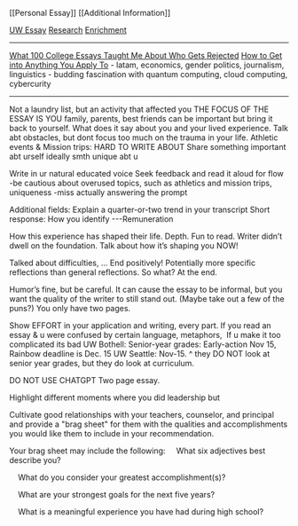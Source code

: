 [[Personal Essay]]
[[Additional Information]]

[UW Essay](https://docs.google.com/document/d/1hK8XVfD-kdVdXYMfqCo-W5d_Girwck7YQ_B7DbgQf0Q/edit?tab=t.0)
[Research](https://docs.google.com/document/d/1GzARsdfSsMI29Qnldc1KMdWfroNik-UQ9_5oc9fRUyI/edit?tab=t.0)
[Enrichment](https://docs.google.com/document/d/1r58rwXyS6WJoIJrbsyfPenmhATSiphgj5KdeHp6CWmQ/edit?tab=t.0)

---

[What 100 College Essays Taught Me About Who Gets Rejected](https://youtu.be/i38hpvPp62I)
[How to Get into Anything You Apply To](https://youtu.be/lPVFfw_buts) - latam, economics, gender politics, journalism, linguistics - budding fascination with quantum computing, cloud computing, cybercurity

---
Not a laundry list, but an activity that affected you
THE FOCUS OF THE ESSAY IS YOU
family, parents, best friends can be important but bring it back to yourself. What does it say about you and your lived experience.
Talk abt obstacles, but dont focus too much on the trauma in your life.
Athletic events & Mission trips: HARD TO WRITE ABOUT
Share something important abt urself ideally smth unique abt u

Write in ur natural educated voice
Seek feedback and read it aloud for flow
-be cautious about overused topics, such as athletics and mission trips, uniqueness
-miss actually answering the prompt

Additional fields: Explain a quarter-or-two trend in your transcript
Short response: How you identify
---Remuneration

How this experience has shaped their life. Depth. Fun to read. Writer didn’t dwell on the foundation. Talk about how it’s shaping you NOW!

Talked about difficulties, … End positively!
Potentially more specific reflections than general reflections. So what? At the end.

Humor’s fine, but be careful. It can cause the essay to be informal, but you want the quality of the writer to still stand out. (Maybe take out a few of the puns?) You only have two pages.

Show EFFORT in your application and writing, every part.
If you read an essay & u were confused by certain language, metaphors, 
If u make it too complicated its bad
UW Bothell: Senior-year grades: Early-action Nov 15, Rainbow deadline is Dec. 15
UW Seattle: Nov-15.
^ they DO NOT look at senior year grades, but they do look at curriculum.

DO NOT USE CHATGPT
Two page essay.


Highlight different moments where you did leadership but 

Cultivate good relationships with your teachers, counselor, and principal and provide a "brag sheet" for them with the qualities and accomplishments you would like them to include in your recommendation.

Your brag sheet may include the following:
    What six adjectives best describe you?

    What do you consider your greatest accomplishment(s)?

    What are your strongest goals for the next five years?

    What is a meaningful experience you have had during high school?